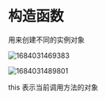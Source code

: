 # 构造函数

用来创建不同的实例对象

![1684031469383](D:\Typora\user-image\1684031469383.png)

![1684031489801](D:\Typora\user-image\1684031489801.png)

this 表示当前调用方法的对象

